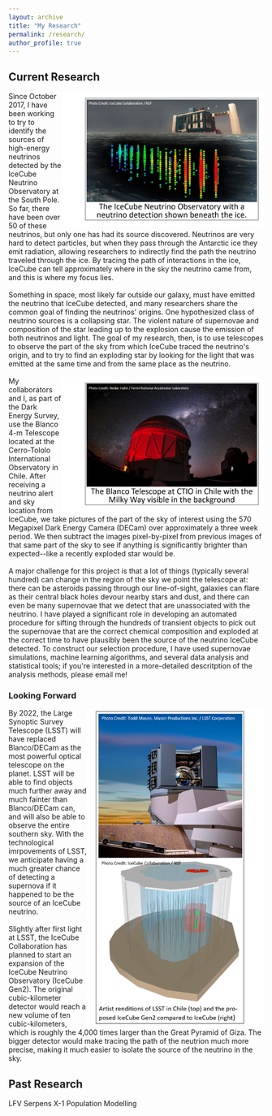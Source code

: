 ```yaml
---
layout: archive
title: "My Research"
permalink: /research/
author_profile: true
---
```


## Current Research
<img align="right" src="/IceCube_caption.png" width="400">
Since October 2017, I have been working to try to identify the sources of high-energy neutrinos detected by the IceCube Neutrino Observatory at the South Pole. So far, there have been over 50 of these neutrinos, but only one has had its source discovered. Neutrinos are very hard to detect particles, but when they pass through the Antarctic ice they emit radiation, allowing researchers to indirectly find the path the neutrino traveled through the ice. By tracing the path of interactions in the ice, IceCube can tell approximately where in the sky the neutrino came from, and this is where my focus lies.
<br><br>
Something in space, most likely far outside our galaxy, must have emitted the neutrino that IceCube detected, and many researchers share the common goal of finding the neutrinos' origins. One hypothesized class of neutrino sources is a collapsing star. The violent nature of supernovae and composition of the star leading up to the explosion cause the emission of both neutrinos and light. The goal of my research, then, is to use telescopes to observe the part of the sky from which IceCube traced the neutrino's origin, and to try to find an exploding star by looking for the light that was emitted at the same time and from the same place as the neutrino.
<br><br>
<img align="right" src="/Blanco_caption.png" width="400">
My collaborators and I, as part of the Dark Energy Survey, use the Blanco 4-m Telescope located at the Cerro-Tololo International Observatory in Chile. After receiving a neutrino alert and sky location from IceCube, we take pictures of the part of the sky of interest using the 570 Megapixel Dark Energy Camera (DECam) over approximately a three week period. We then subtract the images pixel-by-pixel from previous images of that same part of the sky to see if anything is significantly brighter than expected--like a recently exploded star would be.
<br><br>
A major challenge for this project is that a lot of things (typically several hundred) can change in the region of the sky we point the telescope at: there can be asteroids passing through our line-of-sight, galaxies can flare as their central black holes devour nearby stars and dust, and there can even be many supernovae that we detect that are unassociated with the neutrino. I have played a significant role in developing an automated procedure for sifting through the hundreds of transient objects to pick out the supernovae that are the correct chemical composition and exploded at the correct time to have plausibly been the source of the neutrino IceCube detected. To construct our selection procedure, I have used supernovae simulations, machine learning algorithms, and several data analysis and statistical tools; if you're interested in a more-detailed descritption of the analysis methods, please email me!

### Looking Forward
<img align="right" src="/LSST_and_Icgen2_horizontal.png" width="350">
By 2022, the Large Synoptic Survey Telescope (LSST) will have replaced Blanco/DECam as the most powerful optical telescope on the planet. LSST will be able to find objects much further away and much fainter than Blanco/DECam can, and will also be able to observe the entire southern sky. With the technological imrpovements of LSST, we anticipate having a much greater chance of detecting a supernova if it happened to be the source of an IceCube neutrino.
<br><br>
Slightly after first light at LSST, the IceCube Collaboration has planned to start an expansion of the IceCube Neutrino Observatory (IceCube Gen2). The original cubic-kilometer detector would reach a new volume of ten cubic-kilometers, which is roughly the 4,000 times larger than the Great Pyramid of Giza. The bigger detector would make tracing the path of the neutrion much more precise, making it much easier to isolate the source of the neutrino in the sky.

## Past Research
LFV
Serpens X-1
Population Modelling
